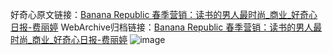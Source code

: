 好奇心原文链接：[Banana Republic 春季营销：读书的男人最时尚_商业_好奇心日报-费丽婷](https://www.qdaily.com/articles/7763.html)
WebArchive归档链接：[Banana Republic 春季营销：读书的男人最时尚_商业_好奇心日报-费丽婷](http://web.archive.org/web/20190623172902/https://www.qdaily.com/articles/7763.html)
![image](http://ww3.sinaimg.cn/large/007d5XDply1g3wjx6bc7ij30u048b4qp)